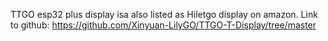 

TTGO esp32 plus display isa also listed as Hiletgo display on amazon. Link to github: https://github.com/Xinyuan-LilyGO/TTGO-T-Display/tree/master
